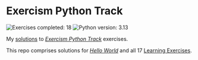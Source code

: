 # Exercism Python Track

![Exercises completed: 18](https://img.shields.io/badge/exercises_completed-18-8A2BE2)
![Python version: 3.13](https://img.shields.io/badge/python_version-3.13-blue)

My [solutions][solutions] to [*Exercism Python Track*][track] exercises.

This repo comprises solutions for [*Hello World*][hello-world] and all 17 [Learning Exercises][learning-exercises].

[solutions]: https://exercism.org/profiles/ethjcoer/solutions?track_slug=python
[track]: https://exercism.org/tracks/python
[hello-world]: https://exercism.org/tracks/python/exercises/hello-world
[learning-exercises]: https://exercism.org/tracks/python/concepts
